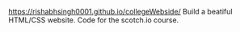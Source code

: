 https://rishabhsingh0001.github.io/collegeWebside/
Build a beatiful HTML/CSS website. Code for the scotch.io course.
